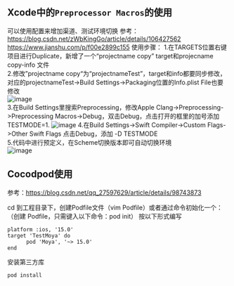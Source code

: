 ## Xcode中的`Preprocessor Macros`的使用
可以使用配置来增加渠道、测试环境切换
参考： https://blog.csdn.net/zWbKingGo/article/details/106427562  
      https://www.jianshu.com/p/f00e2899c155
使用步骤：
1.在TARGETS位置右键项目进行Duplicate，新增了一个“projectname copy” target和projecname copy-info 文件  
2.修改”projectname copy“为“projectnameTest”，target和info都要同步修改，对应的projectnameTest->Build Settings->Packaging位置的Info.plist File也要修改  
![image](https://user-images.githubusercontent.com/51845254/173317366-35d41c16-a705-4985-a3b3-e7c7cd78a39d.png)  
3.在Build Settings里搜索Preprocessing，修改Apple Clang->Preprocessing->Preprocessing Macros->Debug，双击Debug，点击打开的框里的加号添加TESTMODE=1. 
![image](https://user-images.githubusercontent.com/51845254/173317996-32828931-8bc4-459b-8e06-fa6f11478bd2.png)
4.在Build Settings->Swift Compiler->Custom Flags->Other Swift Flags 点击Debug，添加 -D TESTMODE  
5.代码中进行预定义，在Scheme切换版本即可自动切换环境  
![image](https://user-images.githubusercontent.com/51845254/173318483-1e78094a-8ec2-40bb-8cd2-fdebab749589.png)

## Cocodpod使用
参考：https://blog.csdn.net/qq_27597629/article/details/98743873

cd 到工程目录下，创建Podfile文件（vim Podfile）或者通过命令初始化一个：（创建 Podfile，只需键入以下命令：pod init）
按以下形式编写

    platform :ios, '15.0'
    target 'TestMoya' do
	      pod 'Moya', '~> 15.0'
    end
    
 安装第三方库
 
    pod install

